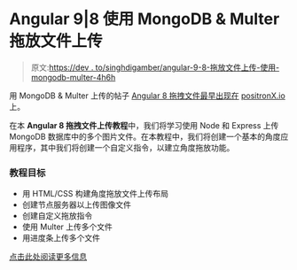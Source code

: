 # Angular 9|8 使用 MongoDB & Multer 拖放文件上传

> 原文:[https://dev . to/singhdigamber/angular-9-8-拖放文件上传-使用-mongodb-multer-4h6h](https://dev.to/singhdigamber/angular-9-8-drag-and-drop-file-uploading-with-mongodb-multer-4h6h)

用 MongoDB & Multer 上传的帖子 [Angular 8 拖拽文件最早出现在](https://www.positronx.io/angular-drag-and-drop-file-uploading-with-mongodb-multer/) [positronX.io](https://www.positronx.io) 上。

在本 **Angular 8 拖拽文件上传教程**中，我们将学习使用 Node 和 Express 上传 MongoDB 数据库中的多个图片文件。在本教程中，我们将创建一个基本的角度应用程序，其中我们将创建一个自定义指令，以建立角度拖放功能。

### [](#tutorial-objective)教程目标

*   用 HTML/CSS 构建角度拖放文件上传布局
*   创建节点服务器以上传图像文件
*   创建自定义拖放指令
*   使用 Multer 上传多个文件
*   用进度条上传多个文件

[点击此处阅读更多信息](https://www.positronx.io/angular-drag-and-drop-file-uploading-with-mongodb-multer/)